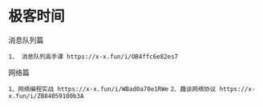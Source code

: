 # 极客时间
消息队列篇

`
1、 消息队列高手课
https://x-x.fun/i/OB4ffc6e82es7
`

网络篇

`
1、网络编程实战
https://x-x.fun/i/WBad0a70e1RWe
`
`
2、趣谈网络协议
https://x-x.fun/i/ZB84059100b3A
`


